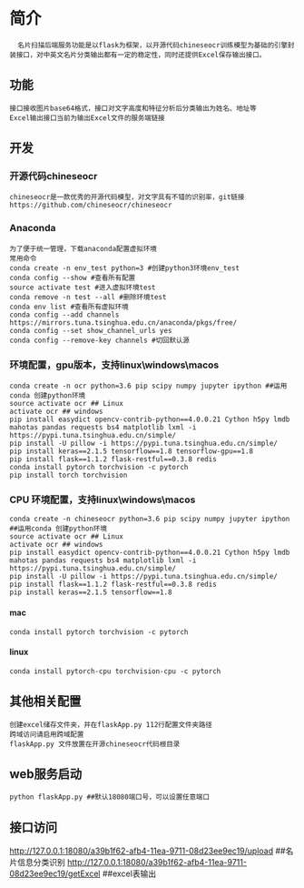# 简介

```
  名片扫描后端服务功能是以flask为框架，以开源代码chineseocr训练模型为基础的引擎封装接口，对中英文名片分类输出都有一定的稳定性，同时还提供Excel保存输出接口。
```

## 功能

```
接口接收图片base64格式，接口对文字高度和特征分析后分类输出为姓名、地址等
Excel输出接口当前为输出Excel文件的服务端链接
```

## 开发

### 开源代码chineseocr
```
chineseocr是一款优秀的开源代码模型，对文字具有不错的识别率，git链接 https://github.com/chineseocr/chineseocr
```
### Anaconda
```
为了便于统一管理，下载anaconda配置虚拟环境
常用命令
conda create -n env_test python=3 #创建python3环境env_test
conda config --show #查看所有配置
source activate test #进入虚拟环境test
conda remove -n test --all #删除环境test
conda env list #查看所有虚拟环境
conda config --add channels https://mirrors.tuna.tsinghua.edu.cn/anaconda/pkgs/free/
conda config --set show_channel_urls yes
conda config --remove-key channels #切回默认源
```
### 环境配置，gpu版本，支持linux\windows\macos 
```
conda create -n ocr python=3.6 pip scipy numpy jupyter ipython ##运用conda 创建python环境      
source activate ocr ## Linux
activate ocr ## windows    
pip install easydict opencv-contrib-python==4.0.0.21 Cython h5py lmdb mahotas pandas requests bs4 matplotlib lxml -i https://pypi.tuna.tsinghua.edu.cn/simple/        
pip install -U pillow -i https://pypi.tuna.tsinghua.edu.cn/simple/      
pip install keras==2.1.5 tensorflow==1.8 tensorflow-gpu==1.8      
pip install flask==1.1.2 flask-restful==0.3.8 redis
conda install pytorch torchvision -c pytorch          
pip install torch torchvision  
```
### CPU 环境配置，支持linux\windows\macos
```
conda create -n chineseocr python=3.6 pip scipy numpy jupyter ipython ##运用conda 创建python环境
source activate ocr ## Linux
activate ocr ## windows  
pip install easydict opencv-contrib-python==4.0.0.21 Cython h5py lmdb mahotas pandas requests bs4 matplotlib lxml -i https://pypi.tuna.tsinghua.edu.cn/simple/
pip install -U pillow -i https://pypi.tuna.tsinghua.edu.cn/simple/
pip install flask==1.1.2 flask-restful==0.3.8 redis
pip install keras==2.1.5 tensorflow==1.8
```
#### mac
```
conda install pytorch torchvision -c pytorch
```
#### linux
```
conda install pytorch-cpu torchvision-cpu -c pytorch
```

## 其他相关配置
```
创建excel储存文件夹，并在flaskApp.py 112行配置文件夹路径
跨域访问请启用跨域配置
flaskApp.py 文件放置在开源chineseocr代码根目录
```
## web服务启动
```
python flaskApp.py ##默认18080端口号，可以设置任意端口
```
## 接口访问

http://127.0.0.1:18080/a39b1f62-afb4-11ea-9711-08d23ee9ec19/upload ##名片信息分类识别
http://127.0.0.1:18080/a39b1f62-afb4-11ea-9711-08d23ee9ec19/getExcel ##excel表输出